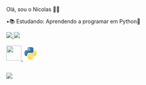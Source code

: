 Olá, sou o Nicolas 🙋‍♂️

•📚 Estudando: Aprendendo a programar em Python🐍


<div>
  <a href="https://github.com/nicolasdonada">
  <img height="170em" src="https://github-readme-stats.vercel.app/api?username=Nicolasdonada&show_icons=true&theme=algolia&include_all_commits=true&count_private=true"/>
   <img height="130em" src="https://github-readme-stats.vercel.app/api/top-langs/?username=nicolasdonada&layout=compact&langs_count=7&theme=algolia"/>
</div>
<div style="display: inline_block"><br>
  <img  height="40" width="40" src="https://cdn.jsdelivr.net/gh/devicons/devicon/icons/java/java-plain-wordmark.svg" />
   <img  height="40" width="40" src="https://raw.githubusercontent.com/devicons/devicon/master/icons/python/python-original.svg">
  
</div>
  
  ##
  
 <a href = "mailto:nicolasdonada4@gmail.com"><img src="https://img.shields.io/badge/-Gmail-%23333?style=for-the-badge&logo=gmail&logoColor=white" target="_blank"></a>

